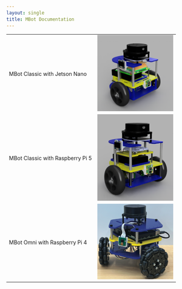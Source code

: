 ```yaml
---
layout: single
title: MBot Documentation
---
```


<table style="width:100%">

  <tr>
    <td>MBot Classic with Jetson Nano</td>
    <td><a class="image-link" href="/docs/hardware/classic-jetson/"><img src="/assets/images/mbotclassic_jetsonnano.png" alt="" style="max-width:200px;"/></a></td>
  </tr>
  <tr>
    <td>MBot Classic with Raspberry Pi 5</td>
    <td><a class="image-link" href="/docs/hardware/classic//"><img src="/assets/images/mbotclassic_raspi5.PNG" alt="" style="max-width:200px;"/></a></td>

  </tr>
  <tr>
    <td>MBot Omni with Raspberry Pi 4</td>
    <td><a class="image-link" href="/docs/hardware/omni/"><img src="/assets/images/mbotomniHeadShot.png" alt="" style="max-width:200px;"/></a></td>

  </tr>
</table>
